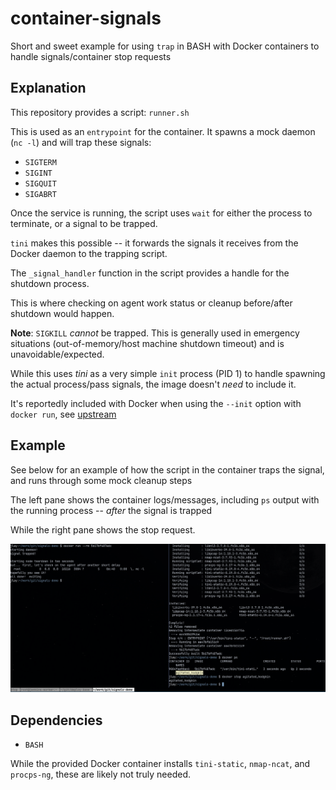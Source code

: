 # container-signals
Short and sweet example for using `trap` in BASH with Docker containers to handle signals/container stop requests

## Explanation

This repository provides a script: `runner.sh`

This is used as an `entrypoint` for the container. It spawns a mock daemon (`nc -l`) and will trap these signals:
 - `SIGTERM`
 - `SIGINT`
 - `SIGQUIT`
 - `SIGABRT`

Once the service is running, the script uses `wait` for either the process to terminate, or a signal to be trapped.

`tini` makes this possible -- it forwards the signals it receives from the Docker daemon to the trapping script.

The `_signal_handler` function in the script provides a handle for the shutdown process.

This is where checking on agent work status or cleanup before/after shutdown would happen.

**Note**: `SIGKILL` _cannot_ be trapped. This is generally used in emergency situations (out-of-memory/host machine shutdown timeout) and is unavoidable/expected.

While this uses *tini* as a very simple `init` process (PID 1) to handle spawning the actual process/pass signals, the image doesn't _need_ to include it.

It's reportedly included with Docker when using the `--init` option with `docker run`, see [upstream](https://github.com/krallin/tini)

## Example

See below for an example of how the script in the container traps the signal, and runs through some mock cleanup steps

The left pane shows the container logs/messages, including `ps` output with the running process -- _after_ the signal is trapped

While the right pane shows the stop request.

![example-screen](./Trapped_Shutdown_Screenshot.png)

## Dependencies

 - `BASH`

While the provided Docker container installs `tini-static`, `nmap-ncat`, and `procps-ng`, these are likely not truly needed.
